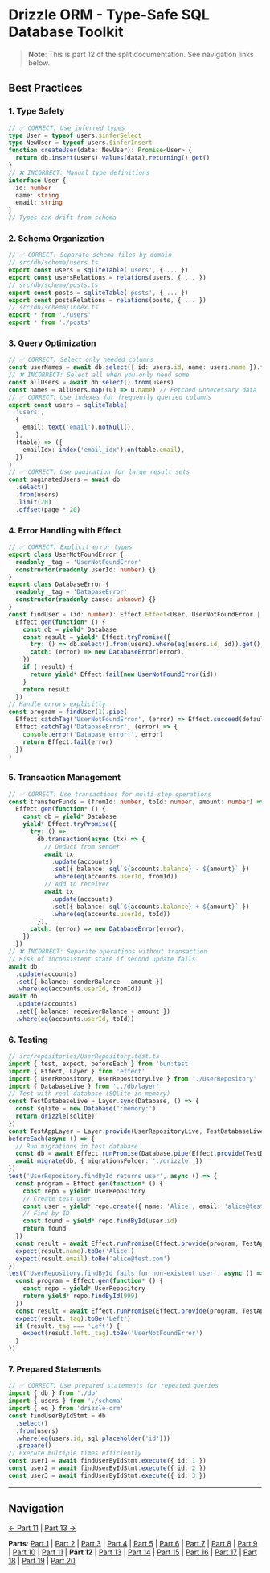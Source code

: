 # Drizzle ORM - Type-Safe SQL Database Toolkit

> **Note**: This is part 12 of the split documentation. See navigation links below.


## Best Practices

### 1. Type Safety
```typescript
// ✅ CORRECT: Use inferred types
type User = typeof users.$inferSelect
type NewUser = typeof users.$inferInsert
function createUser(data: NewUser): Promise<User> {
  return db.insert(users).values(data).returning().get()
}
// ❌ INCORRECT: Manual type definitions
interface User {
  id: number
  name: string
  email: string
}
// Types can drift from schema
```

### 2. Schema Organization
```typescript
// ✅ CORRECT: Separate schema files by domain
// src/db/schema/users.ts
export const users = sqliteTable('users', { ... })
export const usersRelations = relations(users, { ... })
// src/db/schema/posts.ts
export const posts = sqliteTable('posts', { ... })
export const postsRelations = relations(posts, { ... })
// src/db/schema/index.ts
export * from './users'
export * from './posts'
```

### 3. Query Optimization
```typescript
// ✅ CORRECT: Select only needed columns
const userNames = await db.select({ id: users.id, name: users.name }).from(users)
// ❌ INCORRECT: Select all when you only need some
const allUsers = await db.select().from(users)
const names = allUsers.map((u) => u.name) // Fetched unnecessary data
// ✅ CORRECT: Use indexes for frequently queried columns
export const users = sqliteTable(
  'users',
  {
    email: text('email').notNull(),
  },
  (table) => ({
    emailIdx: index('email_idx').on(table.email),
  })
)
// ✅ CORRECT: Use pagination for large result sets
const paginatedUsers = await db
  .select()
  .from(users)
  .limit(20)
  .offset(page * 20)
```

### 4. Error Handling with Effect
```typescript
// ✅ CORRECT: Explicit error types
export class UserNotFoundError {
  readonly _tag = 'UserNotFoundError'
  constructor(readonly userId: number) {}
}
export class DatabaseError {
  readonly _tag = 'DatabaseError'
  constructor(readonly cause: unknown) {}
}
const findUser = (id: number): Effect.Effect<User, UserNotFoundError | DatabaseError, Database> =>
  Effect.gen(function* () {
    const db = yield* Database
    const result = yield* Effect.tryPromise({
      try: () => db.select().from(users).where(eq(users.id, id)).get(),
      catch: (error) => new DatabaseError(error),
    })
    if (!result) {
      return yield* Effect.fail(new UserNotFoundError(id))
    }
    return result
  })
// Handle errors explicitly
const program = findUser(1).pipe(
  Effect.catchTag('UserNotFoundError', (error) => Effect.succeed(defaultUser)),
  Effect.catchTag('DatabaseError', (error) => {
    console.error('Database error:', error)
    return Effect.fail(error)
  })
)
```

### 5. Transaction Management
```typescript
// ✅ CORRECT: Use transactions for multi-step operations
const transferFunds = (fromId: number, toId: number, amount: number) =>
  Effect.gen(function* () {
    const db = yield* Database
    yield* Effect.tryPromise({
      try: () =>
        db.transaction(async (tx) => {
          // Deduct from sender
          await tx
            .update(accounts)
            .set({ balance: sql`${accounts.balance} - ${amount}` })
            .where(eq(accounts.userId, fromId))
          // Add to receiver
          await tx
            .update(accounts)
            .set({ balance: sql`${accounts.balance} + ${amount}` })
            .where(eq(accounts.userId, toId))
        }),
      catch: (error) => new DatabaseError(error),
    })
  })
// ❌ INCORRECT: Separate operations without transaction
// Risk of inconsistent state if second update fails
await db
  .update(accounts)
  .set({ balance: senderBalance - amount })
  .where(eq(accounts.userId, fromId))
await db
  .update(accounts)
  .set({ balance: receiverBalance + amount })
  .where(eq(accounts.userId, toId))
```

### 6. Testing
```typescript
// src/repositories/UserRepository.test.ts
import { test, expect, beforeEach } from 'bun:test'
import { Effect, Layer } from 'effect'
import { UserRepository, UserRepositoryLive } from './UserRepository'
import { DatabaseLive } from '../db/layer'
// Test with real database (SQLite in-memory)
const TestDatabaseLive = Layer.sync(Database, () => {
  const sqlite = new Database(':memory:')
  return drizzle(sqlite)
})
const TestAppLayer = Layer.provide(UserRepositoryLive, TestDatabaseLive)
beforeEach(async () => {
  // Run migrations in test database
  const db = await Effect.runPromise(Database.pipe(Effect.provide(TestDatabaseLive)))
  await migrate(db, { migrationsFolder: './drizzle' })
})
test('UserRepository.findById returns user', async () => {
  const program = Effect.gen(function* () {
    const repo = yield* UserRepository
    // Create test user
    const user = yield* repo.create({ name: 'Alice', email: 'alice@test.com' })
    // Find by ID
    const found = yield* repo.findById(user.id)
    return found
  })
  const result = await Effect.runPromise(Effect.provide(program, TestAppLayer))
  expect(result.name).toBe('Alice')
  expect(result.email).toBe('alice@test.com')
})
test('UserRepository.findById fails for non-existent user', async () => {
  const program = Effect.gen(function* () {
    const repo = yield* UserRepository
    return yield* repo.findById(999)
  })
  const result = await Effect.runPromise(Effect.provide(program, TestAppLayer).pipe(Effect.either))
  expect(result._tag).toBe('Left')
  if (result._tag === 'Left') {
    expect(result.left._tag).toBe('UserNotFoundError')
  }
})
```

### 7. Prepared Statements
```typescript
// ✅ CORRECT: Use prepared statements for repeated queries
import { db } from './db'
import { users } from './schema'
import { eq } from 'drizzle-orm'
const findUserByIdStmt = db
  .select()
  .from(users)
  .where(eq(users.id, sql.placeholder('id')))
  .prepare()
// Execute multiple times efficiently
const user1 = await findUserByIdStmt.execute({ id: 1 })
const user2 = await findUserByIdStmt.execute({ id: 2 })
const user3 = await findUserByIdStmt.execute({ id: 3 })
```
---


## Navigation

[← Part 11](./11-migrations-with-drizzle-kit.md) | [Part 13 →](./13-common-patterns.md)


**Parts**: [Part 1](./01-start.md) | [Part 2](./02-overview.md) | [Part 3](./03-why-drizzle-orm-for-omnera.md) | [Part 4](./04-installation.md) | [Part 5](./05-integration-with-omnera-stack.md) | [Part 6](./06-database-setup.md) | [Part 7](./07-schema-definition.md) | [Part 8](./08-query-api.md) | [Part 9](./09-transactions.md) | [Part 10](./10-effect-integration-patterns.md) | [Part 11](./11-migrations-with-drizzle-kit.md) | **Part 12** | [Part 13](./13-common-patterns.md) | [Part 14](./14-integration-with-better-auth-postgresql.md) | [Part 15](./15-performance-considerations.md) | [Part 16](./16-common-pitfalls-to-avoid.md) | [Part 17](./17-drizzle-studio.md) | [Part 18](./18-postgresql-best-practices-for-omnera.md) | [Part 19](./19-references.md) | [Part 20](./20-summary.md)